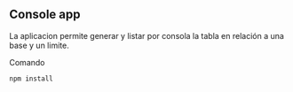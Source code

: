 

## Console app

La aplicacion permite generar y listar por consola la tabla en relación a una base y un limite.

Comando

```
npm install
```